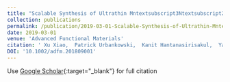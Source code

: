 ```yaml
---
title: "Scalable Synthesis of Ultrathin Mntextsubscript3Ntextsubscript2 Exhibiting Room-Temperature Antiferromagnetism"
collection: publications
permalink: /publication/2019-03-01-Scalable-Synthesis-of-Ultrathin-Mntextsubscript3Ntextsubscript2-Exhibiting-Room-Temperature-Antiferromagnetism
date: 2019-03-01
venue: 'Advanced Functional Materials'
citation: ' Xu Xiao,  Patrick Urbankowski,  Kanit Hantanasirisakul,  Yao Yang,  Stephen Sasaki,  Long Yang,  Chi Chen,  Hao Wang,  Ling Miao,  Sarah Tolbert,  Simon Billinge,  H{\&apos;e}ctor Abru{\~n}a,  Steven May,  Yury Gogotsi, &quot;Scalable Synthesis of Ultrathin Mntextsubscript3Ntextsubscript2 Exhibiting Room-Temperature Antiferromagnetism.&quot; Advanced Functional Materials, 2019.'
DOI: '10.1002/adfm.201809001'
---
```

Use [Google Scholar](https://scholar.google.com/scholar?q=Scalable+Synthesis+of+Ultrathin+Mntextsubscript3Ntextsubscript2+Exhibiting+Room+Temperature+Antiferromagnetism){:target="_blank"} for full citation
